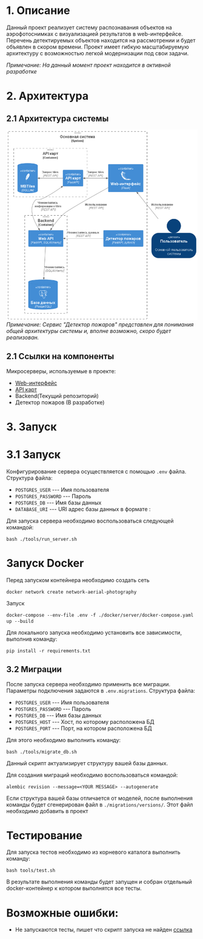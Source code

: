 # 1. Описание

Данный проект реализует систему распознавания объектов на аэрофотоснимках с визуализацией результатов в web-интерфейсе.
Перечень детектируемых объектов находится на рассмотрении и будет объявлен в скором времени.
Проект имеет гибкую масштабируемую архитектуру с возможностью легкой модернизации под свои задачи.

*Примечание: На данный момент проект находится в активной разработке*

# 2. Архитектура

## 2.1 Архитектура системы

![](docs/System_architecture.png)
*Примечание: Сервис "Детектор пожаров" представлен для понимания общей архитектуры системы и, вполне возможно,
скоро будет реализован.*

## 2.1 Ссылки на компоненты

Микросерверы, используемые в проекте:

- [Web-интерфейс](https://github.com/betepok506/aerial_photo_web_interface)
- [API карт](https://github.com/betepok506/map_api)
- Backend(Текущий репозиторий)
- Детектор пожаров (В разработке)

# 3. Запуск

# 3.1 Запуск

Конфигурирование сервера осуществляется с помощью `.env` файла.
Структура файла:

- `POSTGRES_USER` --- Имя пользователя
- `POSTGRES_PASSWORD` --- Пароль
- `POSTGRES_DB` --- Имя базы данных
- `DATABASE_URI` --- URI адрес базы данных в формате <HOST>:<PORT>

Для запуска сервера необходимо воспользоваться следующей командой:

```commandline
bash ./tools/run_server.sh
```

# Запуск Docker

Перед запуском контейнера необходимо создать сеть
```
docker network create network-aerial-photography
```
Запуск
```
docker-compose --env-file .env -f ./docker/server/docker-compose.yaml up --build
```

Для локального запуска необходимо установить все зависимости, выполнив команду:

```commandline
pip install -r requirements.txt
```

## 3.2 Миграции

После запуска сервера необходимо применить все миграции. Параметры подключения задаются в `.env.migrations`.
Структура файла:

- `POSTGRES_USER` --- Имя пользователя
- `POSTGRES_PASSWORD` --- Пароль
- `POSTGRES_DB` --- Имя базы данных
- `POSTGRES_HOST` --- Хост, по которому расположена БД
- `POSTGRES_PORT` --- Порт, на котором расположена БД

Для этого необходимо выполнить команду:

```commandline
bash ./tools/migrate_db.sh
```

Данный скрипт актуализирует структуру вашей базы данных.

Для создания миграций необходимо воспользоваться командой:

```commandline
alembic revision --message=<YOUR MESSAGE> --autogenerate
```

Если структура вашей базы отличается от моделей, после выполнения команды будет сгенерирован файл
в `./migrations/versions/`.
Этот файл необходимо добавить в проект

# Тестирование

Для запуска тестов необходимо из корневого каталога выполнить команду:

```commandline
bash tools/test.sh
```

В результате выполнения команды будет запущен и собран отдельный docker-контейнер к котором выполнятся все тесты. 

# Возможные ошибки:

- Не запускаются тесты, пишет что скрипт запуска не
  найден [ссылка](https://stackoverflow.com/questions/55131660/docker-exec-cannot-execute-script-inside-container)